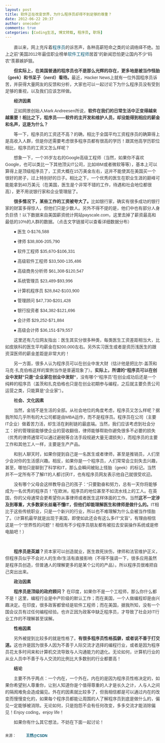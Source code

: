 ```yaml
---
layout: post
title: 软件正在改变世界，为什么程序员却得不到足够的尊重？
date: 2012-06-22 20:37
author: onecoder
comments: true
categories: [Coding生活, 博文转载, 程序员, 职场]
---
```

<p id="" style="margin: 0px; padding: 0px 0px 10px; text-indent: 2em; line-height: 22px; color: rgb(56, 56, 56); font-family: Arial, Helvetica, sans-serif; font-size: 14px; ">
	直以来，网上充斥着<span class="wp_keywordlink" style="margin: 0px; padding: 0px; "><a href="http://blog.jobbole.com/821/" style="margin: 0px; padding: 0px; color: rgb(11, 92, 119); outline: none; border: none; text-decoration: none; " title="程序员的本质">程序员</a></span>的诉苦声，各种高薪短命之类的论调络绎不绝。加上之前&ldquo;美国2012年最佳职业榜单<span class="wp_keywordlink" style="margin: 0px; padding: 0px; "><a href="http://blog.jobbole.com/344/" style="margin: 0px; padding: 0px; color: rgb(11, 92, 119); outline: none; border: none; text-decoration: none; " title="明星软件工程师的10种特质">软件工程师</a></span>居首&rdquo;的新闻恐怕更让国内不少&ldquo;码农&rdquo;羡慕嫉妒狠。</p>
<p style="margin: 0px; padding: 0px 0px 10px; text-indent: 2em; line-height: 22px; color: rgb(56, 56, 56); font-family: Arial, Helvetica, sans-serif; font-size: 14px; ">
	<strong style="margin: 0px; padding: 0px; ">但实际上，在美国普通的程序员也不是那么光辉的存在，更多地是被当作怪胎（geek）和书呆子（nerd）看待。</strong>最近，Hacker News上就有一位外国程序员诉苦，并获得大量网友的反馈和分析，大家也可以一起讨论下为什么程序员没有受到足够的重视，以及我们应该怎样做。</p>
<p style="margin: 0px; padding: 0px 0px 10px; text-indent: 2em; line-height: 22px; color: rgb(56, 56, 56); font-family: Arial, Helvetica, sans-serif; font-size: 14px; ">
	<strong style="margin: 0px; padding: 0px; ">经济因素</strong></p>
<p style="margin: 0px; padding: 0px 0px 10px; text-indent: 2em; line-height: 22px; color: rgb(56, 56, 56); font-family: Arial, Helvetica, sans-serif; font-size: 14px; ">
	正如网景创始人Mark Andreesen所说，<strong style="margin: 0px; padding: 0px; ">软件在我们的日常生活中正变得越来越重要！相比之下，程序员&mdash;&mdash;软件的主开发和维护人员，却没能得到相应的薪金和名声，这是为什么？</strong></p>
<p style="margin: 0px; padding: 0px 0px 10px; text-indent: 2em; line-height: 22px; color: rgb(56, 56, 56); font-family: Arial, Helvetica, sans-serif; font-size: 14px; ">
	等一下，程序员的工资还不高？的确，相比于全国平均工资程序员的确算得上是高收入人群，但是你还需要考虑很多程序员都有很高的学历！跟其他高学历职位相比，程序员的工资又怎么样呢？</p>
<p style="margin: 0px; padding: 0px 0px 10px; text-indent: 2em; line-height: 22px; color: rgb(56, 56, 56); font-family: Arial, Helvetica, sans-serif; font-size: 14px; ">
	想象一下，一个35岁左右的Google高级工程师（当然，如果你不喜欢Google，也可以类比一下其他顶尖IT公司，比如IBM或者微软等等），基本上可以算得上是顶级程序员了，工资大概在15万美金左右，这并不能使其在美国买一个很好的房子，过上特别好的日子。相比之下，一个优秀的医生在职业生涯的巅峰可能能拿到40万美元（在美国，医生是个非常不错的工作，待遇和社会地位都很高），更不用说银行家和企业管理层了。</p>
<p style="margin: 0px; padding: 0px 0px 10px; text-indent: 2em; line-height: 22px; color: rgb(56, 56, 56); font-family: Arial, Helvetica, sans-serif; font-size: 14px; ">
	<strong style="margin: 0px; padding: 0px; ">很多情况下，某些工作的工资被夸大了。</strong>比如银行家，确实有很多成功的银行家的财富多得惊人，但他们只是少数人。另外不得不提的是，他们中也有部分人身负巨债！以下数据来自美国薪资统计网站payscale.com，这里去掉了薪资最高和最低的10%的人群的数据。（点击文字链接可以查看详细数据分布）</p>
<p style="margin: 0px; padding: 0px 0px 10px; text-indent: 2em; line-height: 22px; color: rgb(56, 56, 56); font-family: Arial, Helvetica, sans-serif; font-size: 14px; ">
	●&nbsp;医生&nbsp;0-$176,588</p>
<p style="margin: 0px; padding: 0px 0px 10px; text-indent: 2em; line-height: 22px; color: rgb(56, 56, 56); font-family: Arial, Helvetica, sans-serif; font-size: 14px; ">
	●&nbsp;律师&nbsp;$38,806-205,790</p>
<p style="margin: 0px; padding: 0px 0px 10px; text-indent: 2em; line-height: 22px; color: rgb(56, 56, 56); font-family: Arial, Helvetica, sans-serif; font-size: 14px; ">
	●&nbsp;软件工程师&nbsp;$35,670-$106,331</p>
<p style="margin: 0px; padding: 0px 0px 10px; text-indent: 2em; line-height: 22px; color: rgb(56, 56, 56); font-family: Arial, Helvetica, sans-serif; font-size: 14px; ">
	●&nbsp;高级软件工程师&nbsp;$33,500-135,486</p>
<p style="margin: 0px; padding: 0px 0px 10px; text-indent: 2em; line-height: 22px; color: rgb(56, 56, 56); font-family: Arial, Helvetica, sans-serif; font-size: 14px; ">
	●&nbsp;高级商务分析师&nbsp;$61,308-$120,547</p>
<p style="margin: 0px; padding: 0px 0px 10px; text-indent: 2em; line-height: 22px; color: rgb(56, 56, 56); font-family: Arial, Helvetica, sans-serif; font-size: 14px; ">
	●&nbsp;系统管理员&nbsp;$23,489-$93,996</p>
<p style="margin: 0px; padding: 0px 0px 10px; text-indent: 2em; line-height: 22px; color: rgb(56, 56, 56); font-family: Arial, Helvetica, sans-serif; font-size: 14px; ">
	●&nbsp;计算机程序员&nbsp;$28,842-$103,900</p>
<p style="margin: 0px; padding: 0px 0px 10px; text-indent: 2em; line-height: 22px; color: rgb(56, 56, 56); font-family: Arial, Helvetica, sans-serif; font-size: 14px; ">
	●&nbsp;管理顾问&nbsp;$47,730-$201,428</p>
<p style="margin: 0px; padding: 0px 0px 10px; text-indent: 2em; line-height: 22px; color: rgb(56, 56, 56); font-family: Arial, Helvetica, sans-serif; font-size: 14px; ">
	●&nbsp;银行投资者&nbsp;$34,382-$121,696</p>
<p style="margin: 0px; padding: 0px 0px 10px; text-indent: 2em; line-height: 22px; color: rgb(56, 56, 56); font-family: Arial, Helvetica, sans-serif; font-size: 14px; ">
	●&nbsp;会计师&nbsp;$29,252-$71,884</p>
<p style="margin: 0px; padding: 0px 0px 10px; text-indent: 2em; line-height: 22px; color: rgb(56, 56, 56); font-family: Arial, Helvetica, sans-serif; font-size: 14px; ">
	●&nbsp;高级会计师&nbsp;$36,151-$79,557</p>
<p style="margin: 0px; padding: 0px 0px 10px; text-indent: 2em; line-height: 22px; color: rgb(56, 56, 56); font-family: Arial, Helvetica, sans-serif; font-size: 14px; ">
	这里还有几位网友指出：医生其实分很多种类，每类医生工资差距相当大，比如皮肤科的医生平均薪金在$200,000左右。另外实习医生或者是资历浅医生的跟资深医师的薪金差距是非常大的！</p>
<p style="margin: 0px; padding: 0px 0px 10px; text-indent: 2em; line-height: 22px; color: rgb(56, 56, 56); font-family: Arial, Helvetica, sans-serif; font-size: 14px; ">
	另一方面，很多人认为程序员可以在创业中发大财（估计他是把比尔&middot;盖茨和马克&middot;扎克伯格这样的案例当作是普遍现象了）。<strong style="margin: 0px; padding: 0px; ">实际上，所谓的&ldquo;程序员可以在创业中发财&rdquo;只是&ldquo;企业家在创业中发财&rdquo;</strong>，没有哪个&ldquo;程序员&rdquo;在创业成功后还是一个纯粹的程序员（盖茨和扎克伯格也只是在创业初期参与编程，之后就主要负责公司运营之类，只能算是&ldquo;企业家&rdquo;）。</p>
<p style="margin: 0px; padding: 0px 0px 10px; text-indent: 2em; line-height: 22px; color: rgb(56, 56, 56); font-family: Arial, Helvetica, sans-serif; font-size: 14px; ">
	<strong style="margin: 0px; padding: 0px; ">社会、文化因素</strong></p>
<p style="margin: 0px; padding: 0px 0px 10px; text-indent: 2em; line-height: 22px; color: rgb(56, 56, 56); font-family: Arial, Helvetica, sans-serif; font-size: 14px; ">
	当然，金钱不是生活的全部。从社会地位的角度考虑，程序员又怎么样呢？据我所知几乎所有的大公司都是由MBA运作，而不是程序员。程序员在公司（主要IT企业）做着苦力活，却生活在剥削链的最底端。当然，我们应该考虑到社会分工：好的管理层能够使企业的营收翻倍，律师能够帮助你避免很多不必要的损失（优秀的律师通常可以通过避税等合法手段规避大量无谓损失），而程序员的主要工作和其他工人一样，主要是生产产品。</p>
<p style="margin: 0px; padding: 0px 0px 10px; text-indent: 2em; line-height: 22px; color: rgb(56, 56, 56); font-family: Arial, Helvetica, sans-serif; font-size: 14px; ">
	和别人聊天时，如果你提到自己是一名医生或者律师，甚至是推销员，人们至少会对你的生活感兴趣。相反，如果你是一个程序员，人们常常会立刻失去兴趣，甚至，哪怕只是聊到了科学和IT，那么会瞬间被贴上怪胎（geek）的标记。当然并不一定所有不了解IT的人都讨厌IT，也有程序员网友表示他自己就很受欢迎。</p>
<p style="margin: 0px; padding: 0px 0px 10px; text-indent: 2em; line-height: 22px; color: rgb(56, 56, 56); font-family: Arial, Helvetica, sans-serif; font-size: 14px; ">
	没有哪个父母会这样教导自己的孩子：&ldquo;只要勤奋和努力，总有一天你将能够成为一名优秀的程序员！&rdquo;在欧洲，程序员的地位甚至不如流水线上的工人。在英国，你的父母通常会更希望你从事律师或者医生这样体面的工作。当然<strong style="margin: 0px; padding: 0px; ">这不一定涉及到尊重，大多数家长丝毫不懂IT，但他们却能理解医生和律师是做什么的。</strong>IT相比于这些传统职业，只是一个新兴的行业，所以也不难理解为什么会被当作怪胎了。（计算机最早就是出现于美国，即使如此还会有这么多IT&ldquo;文盲&rdquo;，有理由相信这是一个&ldquo;世界性的问题&rdquo;！相信有不少程序员朋友都有被拉去安装操作系统或是修电脑吧！）</p>
<p style="margin: 0px; padding: 0px 0px 10px; text-indent: 2em; line-height: 22px; color: rgb(56, 56, 56); font-family: Arial, Helvetica, sans-serif; font-size: 14px; ">
	&nbsp;</p>
<p style="margin: 0px; padding: 0px 0px 10px; text-indent: 2em; line-height: 22px; color: rgb(56, 56, 56); font-family: Arial, Helvetica, sans-serif; font-size: 14px; ">
	<strong style="margin: 0px; padding: 0px; ">程序员是英雄？</strong>资本家可以创造就业，医生救死扶伤，律师和法官维护正义，但程序员似乎不会对人的生命/生活有直接影响（不得不强调一下，很多应用虽然是程序员创造，但普通人的理解更多的是某个公司的产品）。所以程序员很难把自己突出出来。</p>
<p style="margin: 0px; padding: 0px 0px 10px; text-indent: 2em; line-height: 22px; color: rgb(56, 56, 56); font-family: Arial, Helvetica, sans-serif; font-size: 14px; ">
	<strong style="margin: 0px; padding: 0px; ">政治因素</strong></p>
<p style="margin: 0px; padding: 0px 0px 10px; text-indent: 2em; line-height: 22px; color: rgb(56, 56, 56); font-family: Arial, Helvetica, sans-serif; font-size: 14px; ">
	<strong style="margin: 0px; padding: 0px; ">程序员是顶级的政府顾问？</strong><strong style="margin: 0px; padding: 0px; ">&nbsp;</strong>在印度，如果你不是一个工程师，那么你什么都不是！这里，编程行业是中产阶级的默认工作；而在美国，一个人做编程却是由兴趣决定。在印度，很多政客都曾经是软件工程师；而在美国，据我所知，没有一个国会议员有过任何编程经验。也许正因为政客中缺乏程序员，才导致了社会对IT行业工作的不理解甚至误解。</p>
<p style="margin: 0px; padding: 0px 0px 10px; text-indent: 2em; line-height: 22px; color: rgb(56, 56, 56); font-family: Arial, Helvetica, sans-serif; font-size: 14px; ">
	<strong style="margin: 0px; padding: 0px; ">性格因素</strong></p>
<p style="margin: 0px; padding: 0px 0px 10px; text-indent: 2em; line-height: 22px; color: rgb(56, 56, 56); font-family: Arial, Helvetica, sans-serif; font-size: 14px; ">
	另外被提到比较多的就是性格了。<strong style="margin: 0px; padding: 0px; ">有很多程序员性格孤僻，或者说不善于打交道。</strong>这也许是因为很多人因为不善于人际交流才选择的编程行业，或者是因为程序员花太多时间来和计算机交流导致与人沟通能力的退化。无论如何，计算机行业的从业人员中不善于与人交流的比例比大多数别的行业都要高！</p>
<p style="margin: 0px; padding: 0px 0px 10px; text-indent: 2em; line-height: 22px; color: rgb(56, 56, 56); font-family: Arial, Helvetica, sans-serif; font-size: 14px; ">
	<strong style="margin: 0px; padding: 0px; ">结论</strong></p>
<p id="aeaoofnhgocdbnbeljkmbjdmhbcokfdb-mousedown" style="margin: 0px; padding: 0px 0px 10px; text-indent: 2em; line-height: 22px; color: rgb(56, 56, 56); font-family: Arial, Helvetica, sans-serif; font-size: 14px; ">
	主要不外乎两点：一个内在，一个外在。内在的是因为程序员性格决定的，如果你希望别人尊重你，让别人知道你是个值得尊重的人才是长久之计，人与人之间的隔阂难免会造成偏见。外在的因素就比较多了，但我相信都是可以通过内在的改变而慢慢变化的，如果每个程序员都能让周围的人了解程序员到底是做什么的，偏见一定能够被消除。无论如何，只是抱怨不会有任何改变，多多交流才能消除偏见！Enjoy coding，enjoy life！</p>
<p style="margin: 0px; padding: 0px 0px 10px; text-indent: 2em; line-height: 22px; color: rgb(56, 56, 56); font-family: Arial, Helvetica, sans-serif; font-size: 14px; ">
	如果你有什么其它想法，不妨在下面一起讨论！<br />
	<br />
	<span class="cm-text" style="margin: 0px; padding: 0px; font-size: 12px; text-align: center; ">来源：<a class="external" href="http://sd.csdn.net/a/20120621/2806840-Why-Cannot-Coders-Get-Enough-Respect.html" rel="nofollow" style="margin: 0px; padding: 0px 0px 0px 4px; color: rgb(12, 94, 121); outline: none; border: none; text-decoration: none; display: inline-block; font-weight: 700; " target="_blank">王然@CSDN</a></span><span style="font-size: 12px; text-align: center; ">&nbsp;</span></p>

